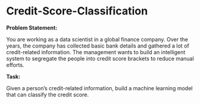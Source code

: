 # Credit-Score-Classification

**Problem Statement:**

You are working as a data scientist in a global finance company. Over the years, the company has collected basic bank details and gathered a lot of credit-related information. The management wants to build an intelligent system to segregate the people into credit score brackets to reduce manual efforts.

**Task:**

Given a person’s credit-related information, build a machine learning model that can classify the credit score.
